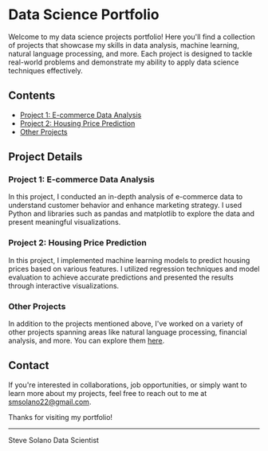 # Data Science Portfolio

Welcome to my data science projects portfolio! Here you'll find a collection of projects that showcase my skills in data analysis, machine learning, natural language processing, and more. Each project is designed to tackle real-world problems and demonstrate my ability to apply data science techniques effectively.

## Contents

- [Project 1: E-commerce Data Analysis](project1)
- [Project 2: Housing Price Prediction](project2)
- [Other Projects](other-projects)

## Project Details

### Project 1: E-commerce Data Analysis

In this project, I conducted an in-depth analysis of e-commerce data to understand customer behavior and enhance marketing strategy. I used Python and libraries such as pandas and matplotlib to explore the data and present meaningful visualizations.

### Project 2: Housing Price Prediction

In this project, I implemented machine learning models to predict housing prices based on various features. I utilized regression techniques and model evaluation to achieve accurate predictions and presented the results through interactive visualizations.

### Other Projects

In addition to the projects mentioned above, I've worked on a variety of other projects spanning areas like natural language processing, financial analysis, and more. You can explore them [here](other-projects).

## Contact

If you're interested in collaborations, job opportunities, or simply want to learn more about my projects, feel free to reach out to me at smsolano22@gmail.com.

Thanks for visiting my portfolio!

---
Steve Solano
Data Scientist
